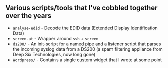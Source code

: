 ## Various scripts/tools that I've cobbled together over the years

*  `analyse-edid` - Decode the EDID data (Extended Display Identification Data)
*  `screen-at` - Wrapper around `ssh` + `screen`
*  `ds200/` - An init-script for a named pipe and a listener script that parses the incoming syslog data from a DS200 (a spam filtering appliance from Deep Six Technologies, now long gone)
*  `Wordpress/` - Contains a single custom widget that I wrote at some point
